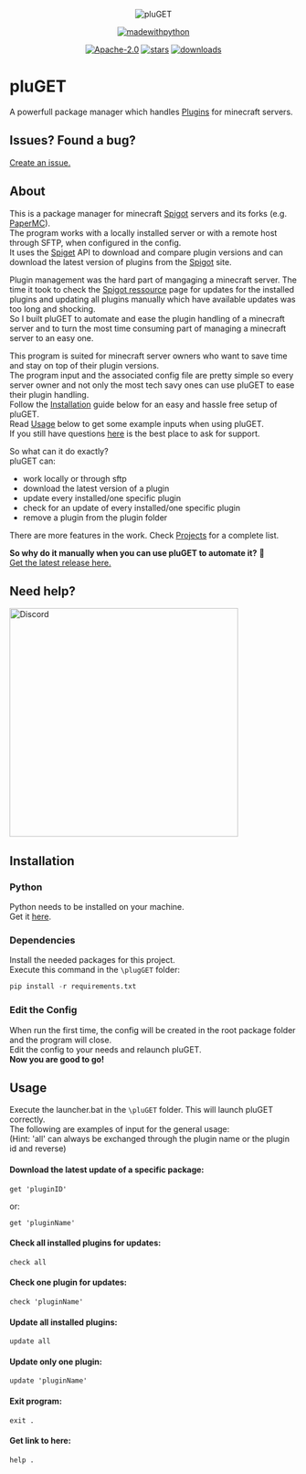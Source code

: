
<p align="center">
<img src="https://i.ibb.co/JyCxnQn/logoreal.png" alt="pluGET" border="0"></a>
</p>

<p align="center">  
<a href="https://www.python.org/"> <img src="https://forthebadge.com/images/badges/made-with-python.svg" alt="madewithpython" border="0"></a>
</p>

<p align="center">  
<a href="https://github.com/Neocky/pluGET/blob/main/LICENSE"> <img src="https://img.shields.io/badge/license-Apache--2.0-blue" alt="Apache-2.0" border="0"></a>
<a href="https://github.com/Neocky/pluGET/stargazers"> <img src="https://img.shields.io/github/stars/Neocky/pluGET?color=yellow" alt="stars" border="0"></a>
<a href="https://github.com/Neocky/pluGET/releases"> <img src="https://img.shields.io/github/downloads/Neocky/pluGET/total" alt="downloads" border="0"></a>

</p>

# pluGET

A powerfull package manager which handles [Plugins](https://www.spigotmc.org/resources/) for minecraft servers.   


## Issues? Found a bug? 
[Create an issue.](https://github.com/Neocky/pluGET/issues/new/choose) 


## About  
This is a package manager for minecraft [Spigot](https://www.spigotmc.org/) servers and its forks (e.g. [PaperMC](https://papermc.io/)).  
The program works with a locally installed server or with a remote host through SFTP, when configured in the config.  
It uses the [Spiget](https://spiget.org/) API to download and compare plugin versions and can download the latest version of plugins from the [Spigot](https://www.spigotmc.org/) site.  

Plugin management was the hard part of mangaging a minecraft server. The time it took to check the [Spigot ressource](https://www.spigotmc.org/resources/) page for updates for the installed plugins and updating all plugins manually which have available updates was too long and shocking.  
So I built pluGET to automate and ease the plugin handling of a minecraft server and to turn the most time consuming part of managing a minecraft server to an easy one.  

This program is suited for minecraft server owners who want to save time and stay on top of their plugin versions.  
The program input and the associated config file are pretty simple so every server owner and not only the most tech savy ones can use pluGET to ease their plugin handling.  
Follow the [Installation](https://github.com/Neocky/pluGET#installation) guide below for an easy and hassle free setup of pluGET.  
Read [Usage](https://github.com/Neocky/pluGET#usage) below to get some example inputs when using pluGET.  
If you still have questions [here](https://github.com/Neocky/pluGET#need-help) is the best place to ask for support.  

So what can it do exactly?  
pluGET can:
- work locally or through sftp
- download the latest version of a plugin
- update every installed/one specific plugin
- check for an update of every installed/one specific plugin
- remove a plugin from the plugin folder  

There are more features in the work. Check [Projects](https://github.com/Neocky/pluGET/projects) for a complete list.  

**So why do it manually when you can use pluGET to automate it?** 🚀  
[Get the latest release here.](https://github.com/Neocky/pluGET/releases)  



## Need help?
[<img src="https://i.imgur.com/D5vyVzC.png" alt="Discord" width="400"/>](https://discord.gg/475Uf4NBPF)


## Installation
### Python
Python needs to be installed on your machine.  
Get it [here](https://www.python.org/downloads/).  
### Dependencies
Install the needed packages for this project.  
Execute this command in the ```\plugGET``` folder:  
```python
pip install -r requirements.txt
```


### Edit the Config
When run the first time, the config will be created in the root package folder and the program will close.  
Edit the config to your needs and relaunch pluGET.  
**Now you are good to go!**  


## Usage  
Execute the launcher.bat in the ```\pluGET``` folder. This will launch pluGET correctly.  
The following are examples of input for the general usage:  
(Hint: 'all' can always be exchanged through the plugin name or the plugin id and reverse)  
#### Download the latest update of a specific package:  
```
get 'pluginID'
```  
or:    
```
get 'pluginName'
```  
#### Check all installed plugins for updates:  
```
check all
```  
#### Check one plugin for updates:
```
check 'pluginName'
```  
#### Update all installed plugins:  
```
update all
```  
#### Update only one plugin:  
```
update 'pluginName'
```  
#### Exit program:
```
exit .
```
#### Get link to here:
```
help .
```
